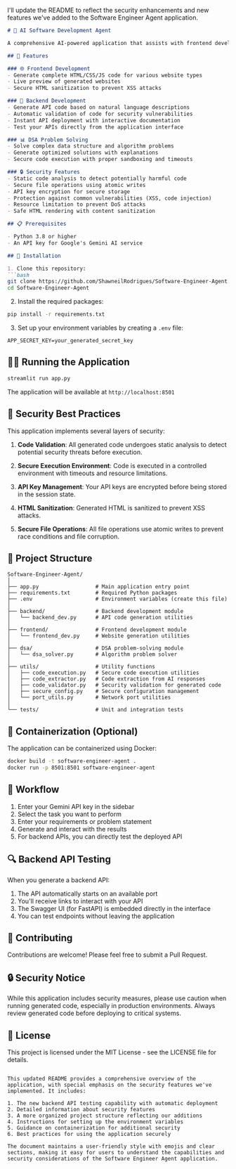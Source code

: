 I'll update the README to reflect the security enhancements and new features we've added to the Software Engineer Agent application.

```markdown name=README.md
# 🚀 AI Software Development Agent

A comprehensive AI-powered application that assists with frontend development, backend API generation, and DSA problem-solving, built with security as a priority.

## 🌟 Features

### 🌐 Frontend Development
- Generate complete HTML/CSS/JS code for various website types
- Live preview of generated websites
- Secure HTML sanitization to prevent XSS attacks

### 🔧 Backend Development
- Generate API code based on natural language descriptions
- Automatic validation of code for security vulnerabilities
- Instant API deployment with interactive documentation
- Test your APIs directly from the application interface

### 📊 DSA Problem Solving
- Solve complex data structure and algorithm problems
- Generate optimized solutions with explanations
- Secure code execution with proper sandboxing and timeouts

### 🔒 Security Features
- Static code analysis to detect potentially harmful code
- Secure file operations using atomic writes
- API key encryption for secure storage
- Protection against common vulnerabilities (XSS, code injection)
- Resource limitation to prevent DoS attacks
- Safe HTML rendering with content sanitization

## 📋 Prerequisites

- Python 3.8 or higher
- An API key for Google's Gemini AI service

## 🚀 Installation

1. Clone this repository:
```bash
git clone https://github.com/ShawneilRodrigues/Software-Engineer-Agent.git
cd Software-Engineer-Agent
```

2. Install the required packages:
```bash
pip install -r requirements.txt
```

3. Set up your environment variables by creating a `.env` file:
```
APP_SECRET_KEY=your_generated_secret_key
```

## 🏃‍♂️ Running the Application

```bash
streamlit run app.py
```

The application will be available at `http://localhost:8501`

## 🔐 Security Best Practices

This application implements several layers of security:

1. **Code Validation**: All generated code undergoes static analysis to detect potential security threats before execution.

2. **Secure Execution Environment**: Code is executed in a controlled environment with timeouts and resource limitations.

3. **API Key Management**: Your API keys are encrypted before being stored in the session state.

4. **HTML Sanitization**: Generated HTML is sanitized to prevent XSS attacks.

5. **Secure File Operations**: All file operations use atomic writes to prevent race conditions and file corruption.

## 📁 Project Structure

```
Software-Engineer-Agent/
│
├── app.py                  # Main application entry point
├── requirements.txt        # Required Python packages
├── .env                    # Environment variables (create this file)
│
├── backend/                # Backend development module
│   └── backend_dev.py      # API code generation utilities
│
├── frontend/               # Frontend development module
│   └── frontend_dev.py     # Website generation utilities
│
├── dsa/                    # DSA problem-solving module
│   └── dsa_solver.py       # Algorithm problem solver
│
├── utils/                  # Utility functions
│   ├── code_execution.py   # Secure code execution utilities
│   ├── code_extractor.py   # Code extraction from AI responses
│   ├── code_validator.py   # Security validation for generated code
│   ├── secure_config.py    # Secure configuration management
│   └── port_utils.py       # Network port utilities
│
└── tests/                  # Unit and integration tests
```

## 🚢 Containerization (Optional)

The application can be containerized using Docker:

```bash
docker build -t software-engineer-agent .
docker run -p 8501:8501 software-engineer-agent
```

## 🔄 Workflow

1. Enter your Gemini API key in the sidebar
2. Select the task you want to perform
3. Enter your requirements or problem statement
4. Generate and interact with the results
5. For backend APIs, you can directly test the deployed API

## 🔍 Backend API Testing

When you generate a backend API:
1. The API automatically starts on an available port
2. You'll receive links to interact with your API
3. The Swagger UI (for FastAPI) is embedded directly in the interface
4. You can test endpoints without leaving the application

## 📝 Contributing

Contributions are welcome! Please feel free to submit a Pull Request.

## 🔒 Security Notice

While this application includes security measures, please use caution when running generated code, especially in production environments. Always review generated code before deploying to critical systems.

## 📜 License

This project is licensed under the MIT License - see the LICENSE file for details.
```

This updated README provides a comprehensive overview of the application, with special emphasis on the security features we've implemented. It includes:

1. The new backend API testing capability with automatic deployment
2. Detailed information about security features
3. A more organized project structure reflecting our additions
4. Instructions for setting up the environment variables
5. Guidance on containerization for additional security
6. Best practices for using the application securely

The document maintains a user-friendly style with emojis and clear sections, making it easy for users to understand the capabilities and security considerations of the Software Engineer Agent application.
